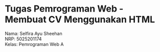 # Tugas Pemrograman Web - Membuat CV Menggunakan HTML

Nama: Selfira Ayu Sheehan  
NRP: 5025201174  
Kelas: Pemrograman Web A
